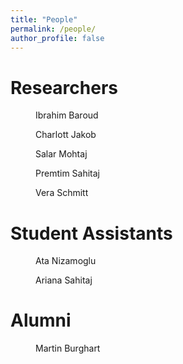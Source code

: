 ```yaml
---
title: "People"
permalink: /people/
author_profile: false
---
```


# Researchers

<figure style="width: 250px" class="align-center">
  <img src="{{ site.url }}{{ site.baseurl }}/assets/images/bio-photo.jpg" alt="">
  <figcaption>Ibrahim Baroud</figcaption>
</figure>

<figure style="width: 250px" class="align-center">
  <img src="{{ site.url }}{{ site.baseurl }}/assets/images/bio-photo.jpg" alt="">
  <figcaption>Charlott Jakob</figcaption>
</figure>

<figure style="width: 250px" class="align-center">
  <img src="{{ site.url }}{{ site.baseurl }}/assets/images/bio-photo.jpg" alt="">
  <figcaption>Salar Mohtaj</figcaption>
</figure>

<figure style="width: 250px" class="align-center">
  <img src="{{ site.url }}{{ site.baseurl }}/assets/images/bio-photo.jpg" alt="">
  <figcaption>Premtim Sahitaj</figcaption>
</figure>

<figure style="width: 250px" class="align-center">
  <img src="{{ site.url }}{{ site.baseurl }}/assets/images/bio-photo.jpg" alt="">
  <figcaption>Vera Schmitt</figcaption>
</figure>

# Student Assistants

<figure style="width: 250px" class="align-center">
  <img src="{{ site.url }}{{ site.baseurl }}/assets/images/bio-photo.jpg" alt="">
  <figcaption>Ata Nizamoglu</figcaption>
</figure>

<figure style="width: 250px" class="align-center">
  <img src="{{ site.url }}{{ site.baseurl }}/assets/images/bio-photo.jpg" alt="">
  <figcaption>Ariana Sahitaj</figcaption>
</figure>

# Alumni

<figure style="width: 250px" class="align-center">
  <img src="{{ site.url }}{{ site.baseurl }}/assets/images/bio-photo.jpg" alt="">
  <figcaption>Martin Burghart</figcaption>
</figure>

